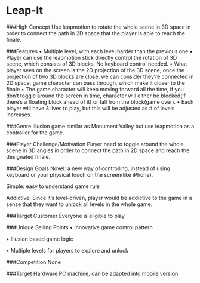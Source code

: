 # Leap-It

###High Concept
Use leapmotion to rotate the whole scene in 3D space in order to connect the path in 2D space that the player is able to reach the finale.

###Features
•	Multiple level, with each level harder than the previous one
•	Player can use the leapmotion stick directly control the rotation of 3D scene, which consists of 3D blocks. No keyboard control needed.
•	What player sees on the screen is the 2D projection of the 3D scene, once the projection of two 3D blocks are close, we can consider they’re connected in 2D space, game character can pass through, which make it closer to the finale 
•	The game character will keep moving forward all the time, if you don’t toggle around the screen in time, character will either be blocked(if there’s a floating block ahead of it) or fall from the block(game over).
•	Each player will have 3 lives to play, but this will be adjusted as # of levels increases.

###Genre
Illusion game similar as Monument Valley but use leapmotion as a controller for the game.

###Player Challenge/Motivation
Player need to toggle around the whole scene in 3D angles in order to connect the path in 2D space and reach the designated finale.

###Design Goals
Novel: a new way of controlling, instead of using keyboard or your physical touch on the screen(like iPhone).

Simple: easy to understand game rule 

Addictive: Since it’s level-driven, player would be addictive to the game in a sense that they want to unlock all levels in the whole game.

###Target Customer
Everyone is eligible to play

###Unique Selling Points
•	Innovative game control pattern

•	Illusion based game logic

•	Multiple levels for players to explore and unlock

###Competition
None

###Target Hardware
PC machine, can be adapted into mobile version.

